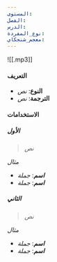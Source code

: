 ```yaml
---
المستوى: 
الفصل: 
الدرس: 
نوع_المفردة: 
معجم_شنجكاي: 
---
```


![[.mp3]]

#### التعريف

- **النوع**: _نص_
- **الترجمة**: _نص_

#### الاستخدامات

##### الأول

> _نص_

_مثال_
- **_اسم_**: _جملة_
- **_اسم_**: _جملة_

##### الثاني

> _نص_

_مثال_
- **_اسم_**: _جملة_
- **_اسم_**: _جملة_
